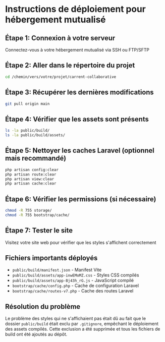 # Instructions de déploiement pour hébergement mutualisé

## Étape 1: Connexion à votre serveur
Connectez-vous à votre hébergement mutualisé via SSH ou FTP/SFTP

## Étape 2: Aller dans le répertoire du projet
```bash
cd /chemin/vers/votre/projet/carrent-collaborative
```

## Étape 3: Récupérer les dernières modifications
```bash
git pull origin main
```

## Étape 4: Vérifier que les assets sont présents
```bash
ls -la public/build/
ls -la public/build/assets/
```

## Étape 5: Nettoyer les caches Laravel (optionnel mais recommandé)
```bash
php artisan config:clear
php artisan route:clear
php artisan view:clear
php artisan cache:clear
```

## Étape 6: Vérifier les permissions (si nécessaire)
```bash
chmod -R 755 storage/
chmod -R 755 bootstrap/cache/
```

## Étape 7: Tester le site
Visitez votre site web pour vérifier que les styles s'affichent correctement

## Fichiers importants déployés
- `public/build/manifest.json` - Manifest Vite
- `public/build/assets/app-inwEMoMZ.css` - Styles CSS compilés
- `public/build/assets/app-Bj43h_rG.js` - JavaScript compilé
- `bootstrap/cache/config.php` - Cache de configuration Laravel
- `bootstrap/cache/routes-v7.php` - Cache des routes Laravel

## Résolution du problème
Le problème des styles qui ne s'affichaient pas était dû au fait que le dossier `public/build` était exclu par `.gitignore`, empêchant le déploiement des assets compilés. Cette exclusion a été supprimée et tous les fichiers de build ont été ajoutés au dépôt.
